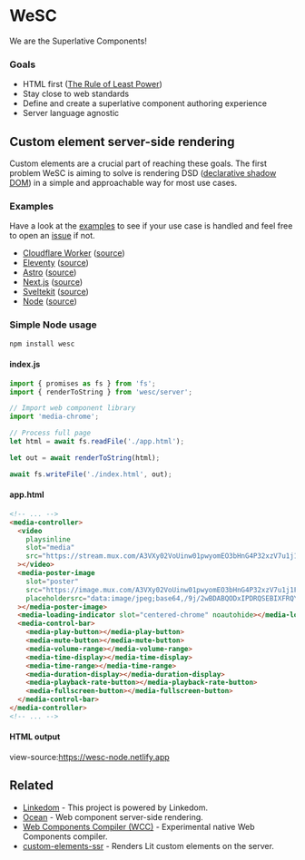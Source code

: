 # WeSC

We are the Superlative Components!

### Goals

- HTML first ([The Rule of Least Power](https://www.w3.org/2001/tag/doc/leastPower.html))
- Stay close to web standards
- Define and create a superlative component authoring experience
- Server language agnostic

## Custom element server-side rendering

Custom elements are a crucial part of reaching these goals. 
The first problem WeSC is aiming to solve is rendering DSD 
([declarative shadow DOM](https://developer.chrome.com/en/articles/declarative-shadow-dom/))
in a simple and approachable way for most use cases.

### Examples

Have a look at the [examples](./examples) to see if your use case is handled and
feel free to open an [issue](https://github.com/luwes/wesc/issues/new) if not.

- [Cloudflare Worker](https://wesc.luwes.workers.dev/?url=https%3A%2F%2Fmedia-chrome.mux.dev%2Fexamples%2Fvanilla%2Fadvanced.html) ([source](./examples/cloudflare-worker))
- [Eleventy](https://wesc-eleventy.netlify.app/) ([source](./examples/eleventy))
- [Astro](https://wesc-astro-luwes.vercel.app/) ([source](./examples/astro))
- [Next.js](https://wesc-nextjs.vercel.app/) ([source](./examples/nextjs))
- [Sveltekit](https://wesc-sveltekit.vercel.app/) ([source](./examples/sveltekit))
- [Node](https://wesc-node.netlify.app/) ([source](./examples/node))


### Simple Node usage

```bash
npm install wesc
```

#### index.js

```js
import { promises as fs } from 'fs';
import { renderToString } from 'wesc/server';

// Import web component library
import 'media-chrome';

// Process full page
let html = await fs.readFile('./app.html');

let out = await renderToString(html);

await fs.writeFile('./index.html', out);
```

#### app.html

```html
<!-- ... -->
<media-controller>
  <video
    playsinline
    slot="media"
    src="https://stream.mux.com/A3VXy02VoUinw01pwyomEO3bHnG4P32xzV7u1j1FSzjNg/high.mp4"
  ></video>
  <media-poster-image
    slot="poster"
    src="https://image.mux.com/A3VXy02VoUinw01pwyomEO3bHnG4P32xzV7u1j1FSzjNg/thumbnail.jpg"
    placeholdersrc="data:image/jpeg;base64,/9j/2wBDABQODxIPDRQSEBIXFRQYHjIhHhwcHj0sLiQySUBMS0dARkVQWnNiUFVtVkVGZIhlbXd7gYKBTmCNl4x9lnN+gXz/2wBDARUXFx4aHjshITt8U0ZTfHx8fHx8fHx8fHx8fHx8fHx8fHx8fHx8fHx8fHx8fHx8fHx8fHx8fHx8fHx8fHx8fHz/wAARCAAUADADASIAAhEBAxEB/8QAGAAAAwEBAAAAAAAAAAAAAAAAAAECBAP/xAAdEAEBAAEEAwAAAAAAAAAAAAAAARECAxITFCFR/8QAGQEAAwADAAAAAAAAAAAAAAAAAAEDAgQF/8QAGBEBAQEBAQAAAAAAAAAAAAAAAAETERL/2gAMAwEAAhEDEQA/ANeC4ldyI1b2EtIzzrrIqYZLvl5FGkGdbfQzGPvo76WsPxXLlfqbaA5va2iVJADgPELACsD/2Q=="
  ></media-poster-image>
  <media-loading-indicator slot="centered-chrome" noautohide></media-loading-indicator>
  <media-control-bar>
    <media-play-button></media-play-button>
    <media-mute-button></media-mute-button>
    <media-volume-range></media-volume-range>
    <media-time-display></media-time-display>
    <media-time-range></media-time-range>
    <media-duration-display></media-duration-display>
    <media-playback-rate-button></media-playback-rate-button>
    <media-fullscreen-button></media-fullscreen-button>
  </media-control-bar>
</media-controller>
<!-- ... -->
```

#### HTML output

view-source:https://wesc-node.netlify.app

## Related

- [Linkedom](https://github.com/WebReflection/linkedom) - This project is powered by Linkedom.
- [Ocean](https://github.com/matthewp/ocean) - Web component server-side rendering.
- [Web Components Compiler (WCC)](https://github.com/ProjectEvergreen/wcc) - Experimental native Web Components compiler.
- [custom-elements-ssr](https://github.com/thepassle/custom-elements-ssr/) - Renders Lit custom elements on the server.
